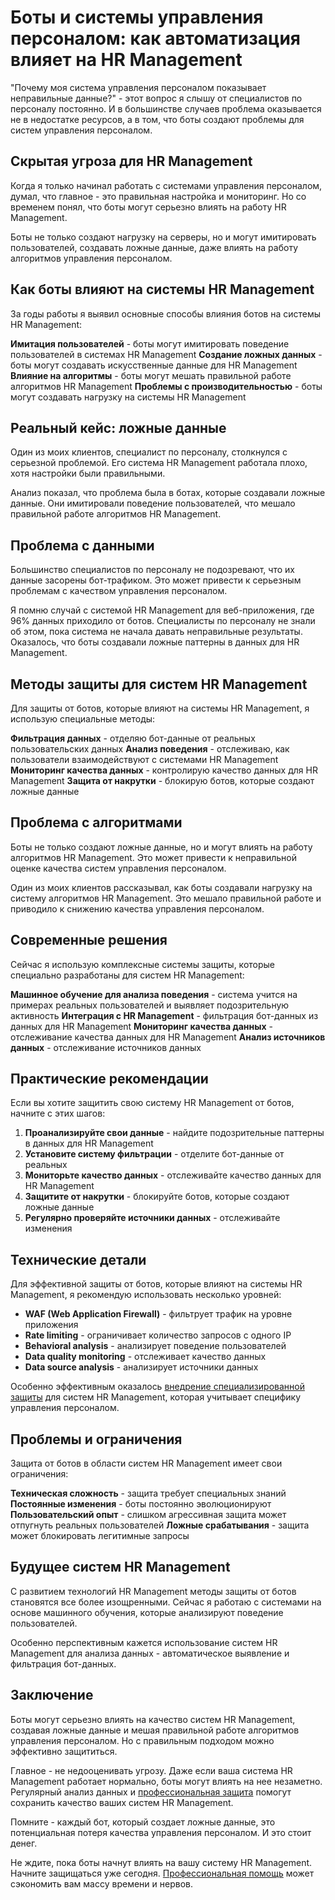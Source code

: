 # Боты и системы управления персоналом: как автоматизация влияет на HR Management

"Почему моя система управления персоналом показывает неправильные данные?" - этот вопрос я слышу от специалистов по персоналу постоянно. И в большинстве случаев проблема оказывается не в недостатке ресурсов, а в том, что боты создают проблемы для систем управления персоналом.

## Скрытая угроза для HR Management

Когда я только начинал работать с системами управления персоналом, думал, что главное - это правильная настройка и мониторинг. Но со временем понял, что боты могут серьезно влиять на работу HR Management.

Боты не только создают нагрузку на серверы, но и могут имитировать пользователей, создавать ложные данные, даже влиять на работу алгоритмов управления персоналом.

## Как боты влияют на системы HR Management

За годы работы я выявил основные способы влияния ботов на системы HR Management:

**Имитация пользователей** - боты могут имитировать поведение пользователей в системах HR Management
**Создание ложных данных** - боты могут создавать искусственные данные для HR Management
**Влияние на алгоритмы** - боты могут мешать правильной работе алгоритмов HR Management
**Проблемы с производительностью** - боты могут создавать нагрузку на системы HR Management

## Реальный кейс: ложные данные

Один из моих клиентов, специалист по персоналу, столкнулся с серьезной проблемой. Его система HR Management работала плохо, хотя настройки были правильными.

Анализ показал, что проблема была в ботах, которые создавали ложные данные. Они имитировали поведение пользователей, что мешало правильной работе алгоритмов HR Management.

## Проблема с данными

Большинство специалистов по персоналу не подозревают, что их данные засорены бот-трафиком. Это может привести к серьезным проблемам с качеством управления персоналом.

Я помню случай с системой HR Management для веб-приложения, где 96% данных приходило от ботов. Специалисты по персоналу не знали об этом, пока система не начала давать неправильные результаты. Оказалось, что боты создавали ложные паттерны в данных для HR Management.

## Методы защиты для систем HR Management

Для защиты от ботов, которые влияют на системы HR Management, я использую специальные методы:

**Фильтрация данных** - отделяю бот-данные от реальных пользовательских данных
**Анализ поведения** - отслеживаю, как пользователи взаимодействуют с системами HR Management
**Мониторинг качества данных** - контролирую качество данных для HR Management
**Защита от накрутки** - блокирую ботов, которые создают ложные данные

## Проблема с алгоритмами

Боты не только создают ложные данные, но и могут влиять на работу алгоритмов HR Management. Это может привести к неправильной оценке качества систем управления персоналом.

Один из моих клиентов рассказывал, как боты создавали нагрузку на систему алгоритмов HR Management. Это мешало правильной работе и приводило к снижению качества управления персоналом.

## Современные решения

Сейчас я использую комплексные системы защиты, которые специально разработаны для систем HR Management:

**Машинное обучение для анализа поведения** - система учится на примерах реальных пользователей и выявляет подозрительную активность
**Интеграция с HR Management** - фильтрация бот-данных из данных для HR Management
**Мониторинг качества данных** - отслеживание качества данных для HR Management
**Анализ источников данных** - отслеживание источников данных

## Практические рекомендации

Если вы хотите защитить свою систему HR Management от ботов, начните с этих шагов:

1. **Проанализируйте свои данные** - найдите подозрительные паттерны в данных для HR Management
2. **Установите систему фильтрации** - отделите бот-данные от реальных
3. **Мониторьте качество данных** - отслеживайте качество данных для HR Management
4. **Защитите от накрутки** - блокируйте ботов, которые создают ложные данные
5. **Регулярно проверяйте источники данных** - отслеживайте изменения

## Технические детали

Для эффективной защиты от ботов, которые влияют на системы HR Management, я рекомендую использовать несколько уровней:

- **WAF (Web Application Firewall)** - фильтрует трафик на уровне приложения
- **Rate limiting** - ограничивает количество запросов с одного IP
- **Behavioral analysis** - анализирует поведение пользователей
- **Data quality monitoring** - отслеживает качество данных
- **Data source analysis** - анализирует источники данных

Особенно эффективным оказалось [внедрение специализированной защиты](https://progaem.com/ustanovka-antibота-usluga-po-zashhite-ot-botов-vashih-sajtов-na-различных-cms-системах.html) для систем HR Management, которая учитывает специфику управления персоналом.

## Проблемы и ограничения

Защита от ботов в области систем HR Management имеет свои ограничения:

**Техническая сложность** - защита требует специальных знаний
**Постоянные изменения** - боты постоянно эволюционируют
**Пользовательский опыт** - слишком агрессивная защита может отпугнуть реальных пользователей
**Ложные срабатывания** - защита может блокировать легитимные запросы

## Будущее систем HR Management

С развитием технологий HR Management методы защиты от ботов становятся все более изощренными. Сейчас я работаю с системами на основе машинного обучения, которые анализируют поведение пользователей.

Особенно перспективным кажется использование систем HR Management для анализа данных - автоматическое выявление и фильтрация бот-данных.

## Заключение

Боты могут серьезно влиять на качество систем HR Management, создавая ложные данные и мешая правильной работе алгоритмов управления персоналом. Но с правильным подходом можно эффективно защититься.

Главное - не недооценивать угрозу. Даже если ваша система HR Management работает нормально, боты могут влиять на нее незаметно. Регулярный анализ данных и [профессиональная защита](https://progaem.com/ustanovka-antibота-usluga-po-zashhite-ot-botов-vashih-sajtов-na-различных-cms-системах.html) помогут сохранить качество ваших систем HR Management.

Помните - каждый бот, который создает ложные данные, это потенциальная потеря качества управления персоналом. И это стоит денег.

Не ждите, пока боты начнут влиять на вашу систему HR Management. Начните защищаться уже сегодня. [Профессиональная помощь](https://progaem.com/ustanovka-antibота-usluga-po-zashhite-ot-botов-vashih-sajtов-na-различных-cms-системах.html) может сэкономить вам массу времени и нервов.

